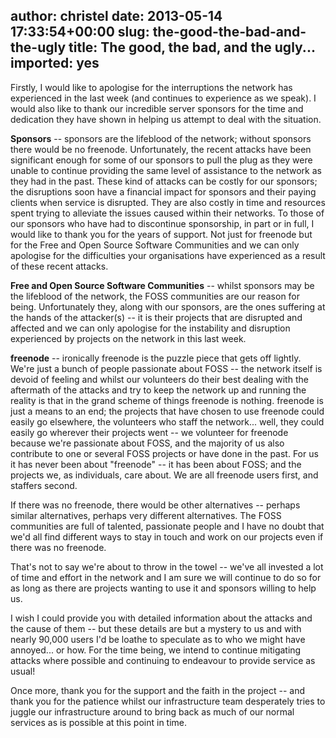 author: christel
date: 2013-05-14 17:33:54+00:00
slug: the-good-the-bad-and-the-ugly
title: The good, the bad, and the ugly...
imported: yes
---
Firstly, I would like to apologise for the interruptions the network has experienced in the last week (and continues to experience as we speak). I would also like to thank our incredible server sponsors for the time and dedication they have shown in helping us attempt to deal with the situation.

**Sponsors** -- sponsors are the lifeblood of the network; without sponsors there would be no freenode. Unfortunately, the recent attacks have been significant enough for some of our sponsors to pull the plug as they were unable to continue providing the same level of assistance to the network as they had in the past. These kind of attacks can be costly for our sponsors; the disruptions soon have a financial impact for sponsors and their paying clients when service is disrupted. They are also costly in time and resources spent trying to alleviate the issues caused within their networks. To those of our sponsors who have had to discontinue sponsorship, in part or in full, I would like to thank you for the years of support. Not just for freenode but for the Free and Open Source Software Communities and we can only apologise for the difficulties your organisations have experienced as a result of these recent attacks.

**Free and Open Source Software Communities** -- whilst sponsors may be the lifeblood of the network, the FOSS communities are our reason for being. Unfortunately they, along with our sponsors, are the ones suffering at the hands of the attacker(s) -- it is their projects that are disrupted and affected and we can only apologise for the instability and disruption experienced by projects on the network in this last week.

**freenode** -- ironically freenode is the puzzle piece that gets off lightly. We're just a bunch of people passionate about FOSS -- the network itself is devoid of feeling and whilst our volunteers do their best dealing with the aftermath of the attacks and try to keep the network up and running the reality is that in the grand scheme of things freenode is nothing. freenode is just a means to an end; the projects that have chosen to use freenode could easily go elsewhere, the volunteers who staff the network... well, they could easily go wherever their projects went -- we volunteer for freenode because we're passionate about FOSS, and the majority of us also contribute to one or several FOSS projects or have done in the past. For us it has never been about "freenode" -- it has been about FOSS; and the projects we, as individuals, care about. We are all freenode users first, and staffers second.

If there was no freenode, there would be other alternatives -- perhaps similar alternatives, perhaps very different alternatives. The FOSS communities are full of talented, passionate people and I have no doubt that we'd all find different ways to stay in touch and work on our projects even if there was no freenode.

That's not to say we're about to throw in the towel -- we've all invested a lot of time and effort in the network and I am sure we will continue to do so for as long as there are projects wanting to use it and sponsors willing to help us.

I wish I could provide you with detailed information about the attacks and the cause of them -- but these details are but a mystery to us and with nearly 90,000 users I'd be loathe to speculate as to who we might have annoyed... or how. For the time being, we intend to continue mitigating attacks where possible and continuing to endeavour to provide service as usual!

Once more, thank you for the support and the faith in the project -- and thank you for the patience whilst our infrastructure team desperately tries to juggle our infrastructure around to bring back as much of our normal services as is possible at this point in time.
